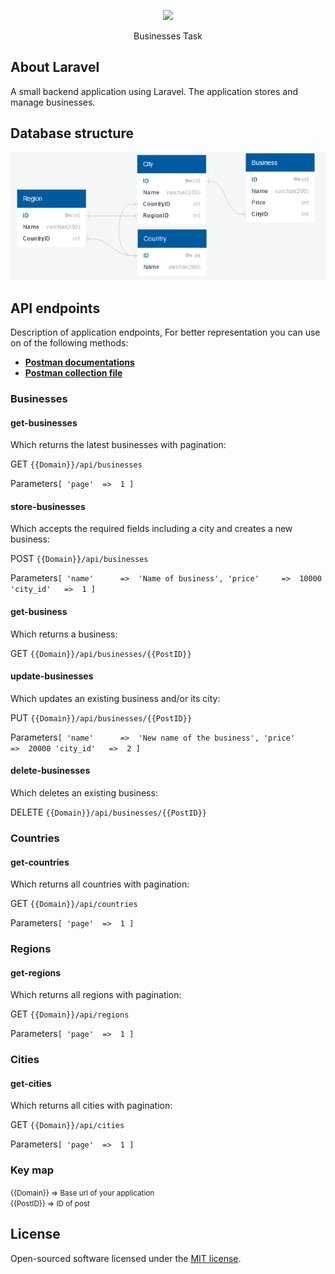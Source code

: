 <p align="center"><a href="https://tresle.com" target="_blank"><img src="https://tresle.com/img/tresle_logo_footer.svg" width="400"></a></p>

<p align="center">
Businesses Task
</p>

## About Laravel

A small backend application using Laravel. The application stores and manage businesses.

## Database structure

<img src="https://raw.githubusercontent.com/Islam350/tresle-businesses/master/DBD.png">

## API endpoints

Description of application endpoints, For better representation you can use on of the following methods:
- **[Postman documentations](https://documenter.getpostman.com/view/9092339/TWDdiDYM)**
- **[Postman collection file](https://raw.githubusercontent.com/Islam350/tresle-businesses/master/Tresle%20Businesses.postman_collection.json)**

### Businesses

#### get-businesses
Which returns the latest businesses with pagination:

GET `{{Domain}}/api/businesses`

Parameters`
[
    'page'  =>  1
]
`


#### store-businesses
Which accepts the required fields including a city and creates a new business:

POST `{{Domain}}/api/businesses`

Parameters`
[
'name'      =>  'Name of business',
'price'     =>  10000
'city_id'   =>  1
]
`


#### get-business
Which returns a business:

GET `{{Domain}}/api/businesses/{{PostID}}`

#### update-businesses
Which updates an existing business and/or its city:

PUT `{{Domain}}/api/businesses/{{PostID}}`

Parameters`
[
'name'      =>  'New name of the business',
'price'     =>  20000
'city_id'   =>  2
]
`

#### delete-businesses
Which deletes an existing business:

DELETE `{{Domain}}/api/businesses/{{PostID}}`


### Countries

#### get-countries
Which returns all countries with pagination:

GET `{{Domain}}/api/countries`

Parameters`
[
'page'  =>  1
]
`

### Regions

#### get-regions
Which returns all regions with pagination:

GET `{{Domain}}/api/regions`

Parameters`
[
'page'  =>  1
]
`

### Cities

#### get-cities
Which returns all cities with pagination:

GET `{{Domain}}/api/cities`

Parameters`
[
'page'  =>  1
]
`

### **Key map**
<small>{{Domain}} => Base url of your application</small><br>
<small>{{PostID}} => ID of post </small>

## License

Open-sourced software licensed under the [MIT license](https://opensource.org/licenses/MIT).
